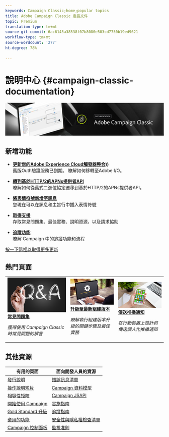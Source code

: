 ```yaml
---
keywords: Campaign Classic;home;popular topics
title: Adobe Campaign Classic 產品文件
topic: Premium
translation-type: tm+mt
source-git-commit: 6ac6145a38538f07b8080e503cd7750b19ed9621
workflow-type: tm+mt
source-wordcount: '277'
ht-degree: 78%

---
```



# 說明中心 {#campaign-classic-documentation}

![](platform/using/assets/do-not-localize/banner_acc_doc.jpg)

## 新增功能

* **[更新您的Adobe Experience Cloud觸發器整合](integrations/using/configuring-adobe-io.md)))**<br/>&#x200B;舊版Outh驗證服務已到期。 瞭解如何移轉至Adobe I/O。

* **[轉到基於HTTP/2的APNs提供者API](https://helpx.adobe.com/tw/campaign/kb/migrate-to-apns-http2.html)**<br/>&#x200B;瞭解如何從舊式二進位協定遷移到基於HTTP/2的APNs提供者API。

* **[將表情符號新增至訊息](delivery/using/defining-the-email-content.md#inserting-emoticons)**<br/>您現在可以在訊息和主旨行中插入表情符號

* **[取得支援](https://helpx.adobe.com/tw/campaign/kb/ac-support.html)**<br/>
存取常見問題集、最佳實務、說明資源，以及請求協助

* **[追蹤功能](https://helpx.adobe.com/tw/campaign/kb/acc-tracking.html)**<br/>
瞭解 Campaign 中的追蹤功能和流程

[按一下這裡以取得更多更新](/help/rn/using/documentation-updates.md)

## 熱門頁面

<table>
<tr>
  <td>
    <a href="platform/using/common-questions.md">
      <img alt="常見問答集" src="platform/using/assets/FAQ.png"/>
    </a>
    <div>
      <a href="platform/using/common-questions.md">
    <strong>常見問題集</strong>
    </a>
    </div>
    <p>
    <em>獲得使用 Campaign Classic 時常見問題的解答</em>
    <p>
  </td>
   <td>
    <a href="https://helpx.adobe.com/tw/campaign/kb/acc-build-upgrade.html">
      <img alt="組建版本升級" src="platform/using/assets/upgrade.png" />
    </a>
    <div>
      <a href="https://helpx.adobe.com/tw/campaign/kb/acc-build-upgrade.html">
    <strong>升級至最新組建版本</strong>
    </a>
    </div>
    <p>
    <em>瞭解執行組建版本升級的關鍵步驟及最佳實務</em>
    <p>
  </td>
  <td>
    <a href="delivery/using/creating-notifications.md">
       <img alt="推播通知" src="platform/using/assets/push.png" />
    </a>
    <div>
       <a href="delivery/using/creating-notifications.md">
    <strong>傳送推播通知</strong>
    </a>
    </div>
    <p>
    <em>在行動裝置上設計和傳送個人化推播通知</em>
    <p>
  </td>
</tr>
</table>

## 其他資源

| 有用的頁面 | 面向開發人員的資源 |
|---|---|
| [發行說明](/help/rn/using/latest-release.md) | [錯誤訊息清單](https://docs.adobe.com/content/help/en/campaign-classic/technicalresources/error_messages/error_codes.html) |
| [操作說明短片](https://docs.adobe.com/content/help/zh-Hant/campaign-classic-learn/tutorials/overview.html) | [Campaign 資料模型](configuration/using/about-data-model.md) |
| [相容性矩陣](https://helpx.adobe.com/tw/campaign/kb/compatibility-matrix.html) | [Campaign JSAPI](https://docs.adobe.com/content/help/en/campaign-classic/technicalresources/api/p-1.html) |
| [開始使用 Campaign](platform/using/about-adobe-campaign-classic.md) | [實施指南](https://helpx.adobe.com/tw/campaign/kb/acc-implementation.html) |
| [Gold Standard 升級](https://helpx.adobe.com/tw/campaign/kb/gold-standard.html) | [追蹤指南](https://helpx.adobe.com/tw/campaign/kb/acc-tracking.html) |
| [棄用的功能](https://helpx.adobe.com/tw/campaign/kb/deprecated-and-removed-features.html) | [安全性與隱私權檢查清單](https://helpx.adobe.com/tw/campaign/kb/acc-security.html) |
| [Campaign 控制面板](https://docs.adobe.com/content/help/zh-Hant/control-panel/using/control-panel-home.html) | [監視准則](production/using/monitoring-guidelines.md) |
